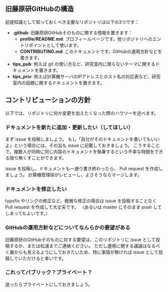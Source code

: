 ## 旧藤原研GitHubの構造

前提知識として知っておくべき主要なリポジトリは以下の3つです：

* **.github**: 旧藤原研GitHubそのものに関する情報を置きます：
  * **profile/README.md**: プロフィールページです。他リポジトリへのエントリポイントとして使います。
  * **CONTRIBUTING.md**: このドキュメントです。GitHubの運用方針などを書きます。
* **tips_pub**: 例えば git の使い方など、研究室内に限らないテーマに関するドキュメントを置きます。
* **tips_priv**: 例えば計算機サーバのIPアドレスとホスト名の対応表など、研究室内の話題に関するドキュメントを置きます。

## コントリビューションの方針

以下では、リポジトリに何か変更を加えたくなった際のハウツーを述べます。

### ドキュメントを新たに追加・更新したい（してほしい）

まず issue を投稿しましょう。
もし「自分がそのドキュメントを書いてもいいよ」という場合には、その旨も issue に記載しておきましょう。
こうすることで、複数人が同時に同じ内容のドキュメントを執筆するという不幸な時間をできる限り無くすことができます。

issue を投稿し、ドキュメントも一通り書き終わったら、 Pull request を作成しましょう。
計算機管理係がレビューし、よさそうならマージします。

### ドキュメントを修正したい

typofix やリンクの修正など、軽微な修正の場合は issue を投稿することなく Pull request を作成して大丈夫です。
（あるいは master にそのまま push してしまってもよいです。）

### GitHubの運用方針などについてなんらかの要望がある

旧藤原研のGitHubそのものに対する要望は、このリポジトリに issue として投稿するか、または松浦までご連絡ください。
ただし運用に関する議論はなるべく誰からも見えるようにしておきたいため、特に事情が無ければ issue として投稿していただけると幸いです。

### これってパブリック？プライベート？

迷ったらプライベートにしておきましょう。
